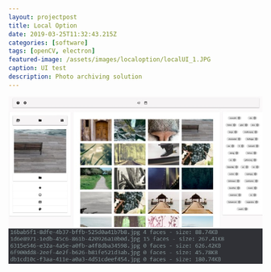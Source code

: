 ```yaml
---
layout: projectpost
title: Local Option
date: 2019-03-25T11:32:43.215Z
categories: [software]
tags: [openCV, electron]
featured-image: /assets/images/localoption/localUI_1.JPG
caption: UI test
description: Photo archiving solution
---
```

<a data-fancybox="gallery" href="/assets/images/localoption/ui3.JPG"><img class="responsive" src="/assets/images/localoption/ui3.JPG"></a>
<a data-fancybox="gallery"  href="/assets/images/localoption/log.JPG"><img class="responsive" src="/assets/images/localoption/log.JPG"></a>